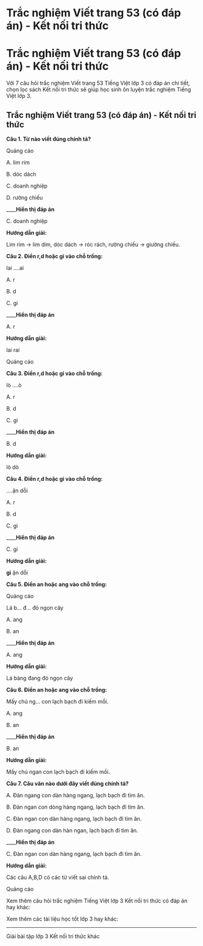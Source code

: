 # Trắc nghiệm Viết trang 53 (có đáp án) - Kết nối tri thức

# Trắc nghiệm Viết trang 53 (có đáp án) - Kết nối tri thức

Với 7 câu hỏi trắc nghiệm Viết trang 53 Tiếng Việt lớp 3 có đáp án chi tiết, chọn lọc sách Kết nối tri thức sẽ giúp học sinh ôn luyện trắc nghiệm Tiếng Việt lớp 3.

## Trắc nghiệm Viết trang 53 (có đáp án) - Kết nối tri thức

**Câu 1. Từ nào viết đúng chính tả?**

Quảng cáo

A. lim rim

B. dóc dách

C. doanh nghiệp

D. rường chiếu

____**Hiển thị đáp án**

C. doanh nghiệp

**Hướng dẫn giải:**

Lim rim → lim dim, dóc dách → róc rách, rường chiếu → giường chiếu.

**Câu 2. Điền r,d hoặc gi vào chỗ trống:**

lai ….ai

A. r

B. d

C. gi

____**Hiển thị đáp án**

A. r

**Hướng dẫn giải:**

lai rai

Quảng cáo

**Câu 3. Điền r,d hoặc gi vào chỗ trống:**

lò ….ò

A. r

B. d

C. gi

____**Hiển thị đáp án**

B. d

**Hướng dẫn giải:**

lò dò

**Câu 4. Điền r,d hoặc gi vào chỗ trống:**

….ận dỗi

A. r

B. d

C. gi

____**Hiển thị đáp án**

C. gi

**Hướng dẫn giải:**

**gi** ận dỗi

**Câu 5. Điền an hoặc ang vào chỗ trống:**

Quảng cáo

Lá b… đ… đỏ ngọn cây

A. ang

B. an

____**Hiển thị đáp án**

A. ang

**Hướng dẫn giải:**

Lá bàng đang đỏ ngọn cây

**Câu 6. Điền an hoặc ang vào chỗ trống:**

Mấy chú ng… con lạch bạch đi kiếm mồi.

A. ang

B. an

____**Hiển thị đáp án**

B. an

**Hướng dẫn giải:**

Mấy chú ngan con lạch bạch đi kiếm mồi.

**Câu 7. Câu văn nào dưới đây viết đúng chính tả?**

A. Đàn ngang con dàn hàng ngang, lạch bạch đi tìm ăn.

B. Đàn ngan con dòng hàng ngang, lạch bạch đi tìm ăn.

C. Đàn ngan con dàn hàng ngang, lạch bạch đi tìm ăn.

D. Đàn ngang con dàn hàn ngan, lạch bạch đi tìm ăn.

____**Hiển thị đáp án**

C. Đàn ngan con dàn hàng ngang, lạch bạch đi tìm ăn.

**Hướng dẫn giải:**

Các câu A,B,D có các từ viết sai chính tả.

Quảng cáo

Xem thêm câu hỏi trắc nghiệm Tiếng Việt lớp 3 Kết nối tri thức có đáp án hay khác:

Xem thêm các tài liệu học tốt lớp 3 hay khác:

* * *

Giải bài tập lớp 3 Kết nối tri thức khác

